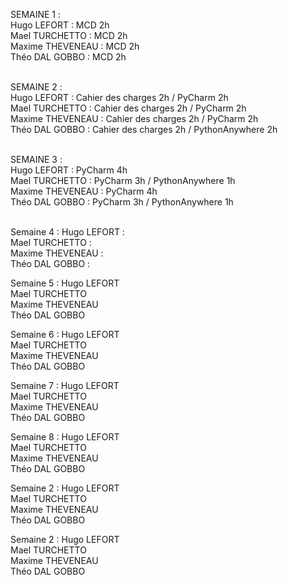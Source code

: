 
SEMAINE 1 : <br/>
Hugo LEFORT : MCD 2h <br/>
Mael TURCHETTO : MCD 2h <br/>
Maxime THEVENEAU : MCD 2h <br/>
Théo DAL GOBBO : MCD 2h <br/><br/>

SEMAINE 2 : <br/>
Hugo LEFORT : Cahier des charges 2h / PyCharm 2h <br/>
Mael TURCHETTO : Cahier des charges 2h / PyCharm 2h <br/>
Maxime THEVENEAU : Cahier des charges 2h / PyCharm 2h <br/>
Théo DAL GOBBO : Cahier des charges 2h / PythonAnywhere 2h <br/><br/>

SEMAINE 3 : <br/>
Hugo LEFORT : PyCharm 4h <br/>
Mael TURCHETTO : PyCharm 3h / PythonAnywhere 1h <br/>
Maxime THEVENEAU : PyCharm 4h <br/>
Théo DAL GOBBO : PyCharm 3h / PythonAnywhere 1h <br/><br/>

Semaine 4 :
Hugo LEFORT :        
Mael TURCHETTO :   
Maxime THEVENEAU :   
Théo DAL GOBBO :

Semaine 5 :
Hugo LEFORT         
Mael TURCHETTO      
Maxime THEVENEAU    
Théo DAL GOBBO      

Semaine 6 :
Hugo LEFORT         
Mael TURCHETTO      
Maxime THEVENEAU    
Théo DAL GOBBO      

Semaine 7 :
Hugo LEFORT         
Mael TURCHETTO      
Maxime THEVENEAU    
Théo DAL GOBBO      

Semaine 8 :
Hugo LEFORT         
Mael TURCHETTO      
Maxime THEVENEAU    
Théo DAL GOBBO      

Semaine 2 :
Hugo LEFORT         
Mael TURCHETTO      
Maxime THEVENEAU    
Théo DAL GOBBO      

Semaine 2 :
Hugo LEFORT         
Mael TURCHETTO      
Maxime THEVENEAU    
Théo DAL GOBBO      
